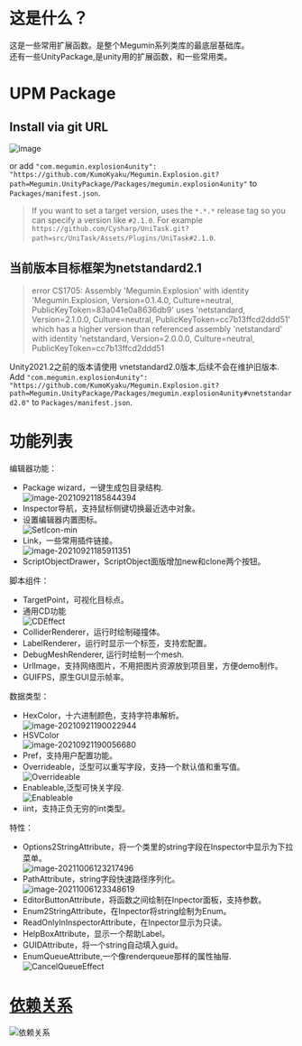 # 这是什么？
这是一些常用扩展函数。是整个Megumin系列类库的最底层基础库。  
还有一些UnityPackage,是unity用的扩展函数，和一些常用类。  

# UPM Package


## Install via git URL


![image](https://user-images.githubusercontent.com/46207/79450714-3aadd100-8020-11ea-8aae-b8d87fc4d7be.png)

or add `"com.megumin.explosion4unity": "https://github.com/KumoKyaku/Megumin.Explosion.git?path=Megumin.UnityPackage/Packages/megumin.explosion4unity"` to `Packages/manifest.json`.

>If you want to set a target version, uses the `*.*.*` release tag so you can specify a version like `#2.1.0`. For example `https://github.com/Cysharp/UniTask.git?path=src/UniTask/Assets/Plugins/UniTask#2.1.0`.


## 当前版本目标框架为netstandard2.1
> error CS1705: Assembly 'Megumin.Explosion' with identity 'Megumin.Explosion, Version=0.1.4.0, Culture=neutral, PublicKeyToken=83a041e0a8636db9' uses 'netstandard, Version=2.1.0.0, Culture=neutral, PublicKeyToken=cc7b13ffcd2ddd51' which has a higher version than referenced assembly 'netstandard' with identity 'netstandard, Version=2.0.0.0, Culture=neutral, PublicKeyToken=cc7b13ffcd2ddd51

Unity2021.2之前的版本请使用 vnetstandard2.0版本,后续不会在维护旧版本.  
Add `"com.megumin.explosion4unity": "https://github.com/KumoKyaku/Megumin.Explosion.git?path=Megumin.UnityPackage/Packages/megumin.explosion4unity#vnetstandard2.0"` to `Packages/manifest.json`.

# 功能列表

编辑器功能：
- Package wizard，一键生成包目录结构.  
  ![image-20210921185844394](README.assets/image-20210921185844394.png)  
- Inspector导航，支持鼠标侧键切换最近选中对象。
- 设置编辑器内置图标。  
  ![SetIcon-min](README.assets/SetIcon-min.gif)
- Link，一些常用插件链接。  
  ![image-20210921185911351](README.assets/image-20210921185911351.png)
- ScriptObjectDrawer，ScriptObject面版增加new和clone两个按钮。


脚本组件：
- TargetPoint，可视化目标点。
- 通用CD功能    
  ![CDEffect](README.assets/CDEffect.gif)
- ColliderRenderer，运行时绘制碰撞体。
- LabelRenderer，运行时显示一个标签，支持宏配置。
- DebugMeshRenderer, 运行时绘制一个mesh.
- UrlImage，支持网络图片，不用把图片资源放到项目里，方便demo制作。
- GUIFPS，原生GUI显示帧率。

数据类型：
- HexColor，十六进制颜色，支持字符串解析。  
  ![image-20210921190022944](README.assets/image-20210921190022944.png)
- HSVColor  
  ![image-20210921190056680](README.assets/image-20210921190056680.png) 
- Pref，支持用户配置功能。
- Overrideable，泛型可以重写字段，支持一个默认值和重写值。    
  ![Overrideable](README.assets/Overrideable.gif)
- Enableable,泛型可快关字段.    
  ![Enableable](README.assets/Enableable.gif)
- iint，支持正负无穷的int类型。  
  

特性：  
- Options2StringAttribute，将一个类里的string字段在Inspector中显示为下拉菜单。  
  ![image-20211006123217496](README.assets/image-20211006123217496.png)
- PathAttribute，string字段快速路径序列化。  
  ![image-20211006123348619](README.assets/image-20211006123348619.png)
- EditorButtonAttribute，将函数之间绘制在Inpector面板，支持参数。
- Enum2StringAttribute，在Inpector将string绘制为Enum。
- ReadOnlyInInspectorAttribute，在Inpector显示为只读。
- HelpBoxAttribute，显示一个帮助Label。
- GUIDAttribute，将一个string自动填入guid。
- EnumQueueAttribute,一个像renderqueue那样的属性抽屉.  
  ![CancelQueueEffect](README.assets/CancelQueueEffect.gif)


# [依赖关系](Image/dependencies.xml)
![依赖关系](Image/Dependencies.png)















